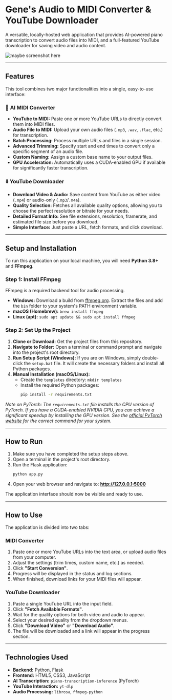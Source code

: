 # Gene's Audio to MIDI Converter & YouTube Downloader

A versatile, locally-hosted web application that provides AI-powered piano transcription to convert audio files into MIDI, and a full-featured YouTube downloader for saving video and audio content.

![maybe screenshot here](.png) 

---

## Features

This tool combines two major functionalities into a single, easy-to-use interface:

### 🎹 **AI MIDI Converter**
- **YouTube to MIDI:** Paste one or more YouTube URLs to directly convert them into MIDI files.
- **Audio File to MIDI:** Upload your own audio files (`.mp3`, `.wav`, `.flac`, etc.) for transcription.
- **Batch Processing:** Process multiple URLs and files in a single session.
- **Advanced Trimming:** Specify start and end times to convert only a specific segment of an audio file.
- **Custom Naming:** Assign a custom base name to your output files.
- **GPU Acceleration:** Automatically uses a CUDA-enabled GPU if available for significantly faster transcription.

### ⬇️ **YouTube Downloader**
- **Download Video & Audio:** Save content from YouTube as either video (`.mp4`) or audio-only (`.mp3`/`.m4a`).
- **Quality Selection:** Fetches all available quality options, allowing you to choose the perfect resolution or bitrate for your needs.
- **Detailed Format Info:** See file extensions, resolution, framerate, and estimated file size before you download.
- **Simple Interface:** Just paste a URL, fetch formats, and click download.

---

## Setup and Installation

To run this application on your local machine, you will need **Python 3.8+** and **FFmpeg**.

### Step 1: Install FFmpeg

FFmpeg is a required backend tool for audio processing.

-   **Windows:** Download a build from [ffmpeg.org](https://ffmpeg.org/download.html). Extract the files and add the `bin` folder to your system's PATH environment variable.
-   **macOS (Homebrew):** `brew install ffmpeg`
-   **Linux (apt):** `sudo apt update && sudo apt install ffmpeg`

### Step 2: Set Up the Project

1.  **Clone or Download:** Get the project files from this repository.
2.  **Navigate to Folder:** Open a terminal or command prompt and navigate into the project's root directory.
3.  **Run Setup Script (Windows):** If you are on Windows, simply double-click the `setup.bat` file. It will create the necessary folders and install all Python packages.
4.  **Manual Installation (macOS/Linux):**
    - Create the `templates` directory: `mkdir templates`
    - Install the required Python packages:
      ```bash
      pip install -r requirements.txt
      ```

*Note on PyTorch: The `requirements.txt` file installs the CPU version of PyTorch. If you have a CUDA-enabled NVIDIA GPU, you can achieve a significant speedup by installing the GPU version. See the [official PyTorch website](https://pytorch.org/get-started/locally/) for the correct command for your system.*

---

## How to Run

1.  Make sure you have completed the setup steps above.
2.  Open a terminal in the project's root directory.
3.  Run the Flask application:
    ```bash
    python app.py
    ```
4.  Open your web browser and navigate to: **http://127.0.0.1:5000**

The application interface should now be visible and ready to use.

---

## How to Use

The application is divided into two tabs:

### MIDI Converter
1.  Paste one or more YouTube URLs into the text area, or upload audio files from your computer.
2.  Adjust the settings (trim times, custom name, etc.) as needed.
3.  Click **"Start Conversion"**.
4.  Progress will be displayed in the status and log sections.
5.  When finished, download links for your MIDI files will appear.

### YouTube Downloader
1.  Paste a single YouTube URL into the input field.
2.  Click **"Fetch Available Formats"**.
3.  Wait for the quality options for both video and audio to appear.
4.  Select your desired quality from the dropdown menus.
5.  Click **"Download Video"** or **"Download Audio"**.
6.  The file will be downloaded and a link will appear in the progress section.

---

## Technologies Used

-   **Backend:** Python, Flask
-   **Frontend:** HTML5, CSS3, JavaScript
-   **AI Transcription:** `piano-transcription-inference` (PyTorch)
-   **YouTube Interaction:** `yt-dlp`
-   **Audio Processing:** `librosa`, `ffmpeg-python`
